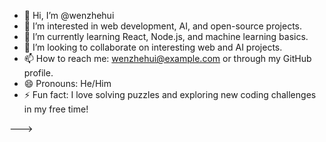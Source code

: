 - 👋 Hi, I’m @wenzhehui
- 👀 I’m interested in web development, AI, and open-source projects.
- 🌱 I’m currently learning React, Node.js, and machine learning basics.
- 💞️ I’m looking to collaborate on interesting web and AI projects.
- 📫 How to reach me: [wenzhehui@example.com](mailto:wenzhehui@example.com) or through my GitHub profile.
- 😄 Pronouns: He/Him
- ⚡ Fun fact: I love solving puzzles and exploring new coding challenges in my free time!

<!---
wenzhehui/wenzhehui is a ✨ special ✨ repository because its `README.md` (this file) appears on your GitHub profile.
You can click the Preview link to take a look at your changes.
-->
--->
